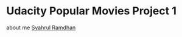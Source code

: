 # Udacity Popular Movies Project 1
about me <a href="https://www.syahrulright.com/">Syahrul Ramdhan</a>
